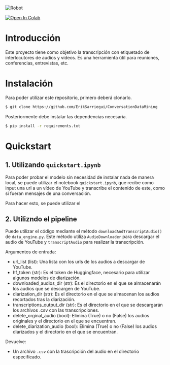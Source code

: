 ![Robot](https://github.com/ErikSarriegui/ConversationDataMining/blob/main/imgs/stable-diffusion-turbo.jpeg)

[![Open In Colab](https://colab.research.google.com/assets/colab-badge.svg)](https://colab.research.google.com/github/ErikSarriegui/ConversationDataMining/blob/main/quickstart.ipynb)

# **Introducción**
Este proyecto tiene como objetivo la transcripción con etiquetado de interlocutores de audios y vídeos. Es una herramienta útil para reuniones, conferencias, entrevistas, etc.

# **Instalación**
Para poder utilizar este repositorio, primero deberá clonarlo.
``` bash
$ git clone https://github.com/ErikSarriegui/ConversationDataMining
```

Posteriormente debe instalar las dependencias necesaria.
``` bash
$ pip install -r requirements.txt
```
# **Quickstart**
## **1. Utilizando `quickstart.ipynb`**
Para poder probar el modelo sin necesidad de instalar nada de manera local, se puede utilizar el notebook `quickstart.ipynb`, que recibe como input una url a un vídeo de YouTube y transcribe el contenido de este, como si fueran mensajes de una conversación.

Para hacer esto, se puede utilizar el 
## **2. Utilizndo el pipeline**
Puede utilizar el código mediante el método `downloadAndTranscriptAudio()` de `data_engine.py`. Este método utiliza `AudioDownloader` para descargar el audio de YouTube y
`transcriptAudio` para realizar la transcripción.

Argumentos de entrada:
- url_list (list): Una lista con los urls de los audios a descargar de
YouTube.
- hf_token (str): Es el token de Huggingface, necesario para utilizar algunos
modelos de diarización.
- downloaded_audios_dir (str): Es el directorio en el que se almacenarán
los audios que se descargen de YouTube.
- diarization_dir (str): Es el directorio en el que se almacenan los audios
recortados tras la diarización.
- transcriptions_output_dir (str): Es el directorio en el que se descargarán los
archivos .csv con las transcripciones.
- delete_orginal_audio (bool): Elimina (True) o no (False) los audios originales y
el directorio en el que se encuentran.
- delete_diarization_audio (bool): Elimina (True) o no (False) los audios diarizados
y el directorio en el que se encuentran.

Devuelve:
- Un archivo `.csv` con la trascripción del audio en el directorio especificado.
